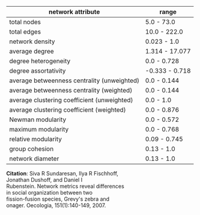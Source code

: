 network attribute|range
---|---
total nodes|5.0 - 73.0
total edges|10.0 - 222.0
network density|0.023 - 1.0
average degree|1.314 - 17.077
degree heterogeneity|0.0 - 0.728
degree assortativity|-0.333 - 0.718
average betweenness centrality (unweighted)|0.0 - 0.144
average betweenness centrality (weighted)|0.0 - 0.144
average clustering coefficient (unweighted)|0.0 - 1.0
average clustering coefficient (weighted)|0.0 - 0.876
Newman modularity|0.0 - 0.572
maximum modularity|0.0 - 0.768
relative modularity|0.09 - 0.745
group cohesion|0.13 - 1.0
network diameter|0.13 - 1.0
**Citation**: Siva R Sundaresan, Ilya R Fischhoff, <br> Jonathan Dushoff, and Daniel I <br> Rubenstein. Network metrics reveal differences <br> in social organization between two <br> fission-fusion species, Grevy's zebra and <br> onager. Oecologia, 151(1):140-149, 2007.